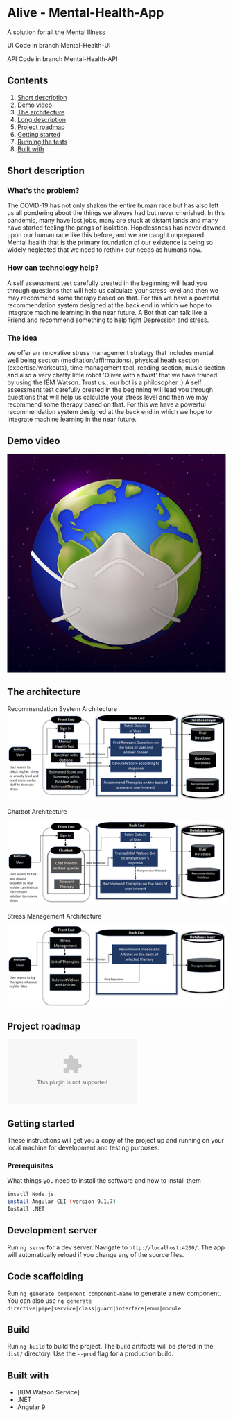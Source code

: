 # Alive - Mental-Health-App
A solution for all the Mental Illness

UI Code in branch Mental-Health-UI

API Code in branch Mental-Health-API


## Contents

1. [Short description](#short-description)
1. [Demo video](#demo-video)
1. [The architecture](#the-architecture)
1. [Long description](#long-description)
1. [Project roadmap](#project-roadmap)
1. [Getting started](#getting-started)
1. [Running the tests](#running-the-tests)
1. [Built with](#built-with)


## Short description

### What's the problem?
The COVID-19  has not only shaken the entire human race but has also left us all pondering  about the things we always had but never cherished. In this pandemic, many have lost jobs, many are stuck at distant lands and many have started feeling the pangs of isolation. Hopelessness has never dawned upon our human race like this before, and we are caught unprepared.  Mental health that is the primary foundation of our existence is being so widely neglected that we need to rethink our needs as humans now.


### How can technology help?

A self assessment test carefully created in the beginning will lead you through questions that will help us calculate your stress level and then we may recommend some therapy based on that. For this we have a powerful recommendation system designed at the back end in which we hope to integrate machine learning in the near future.
A Bot that can talk like a Friend and recommend something to help fight Depression and stress.

### The idea

we offer an innovative stress management strategy that includes mental well being section (meditation/affirmations), physical heath section (expertise/workouts), time management tool, reading section, music section and
also a very chatty little robot 'Oliver with a twist' that we have trained by using the IBM Watson. Trust us.. our bot is a philosopher :)
A self assessment test carefully created in the beginning will lead you through questions that will help us calculate your stress level and then we may recommend some therapy based on that. For this we have a powerful recommendation system designed at the back end in which we hope to integrate machine learning in the near future.

## Demo video

[![Watch the video](https://github.com/sahajoydeep2002/Alive/blob/main/earth.jpeg)](https://youtu.be/_NZCsSojzf0)

## The architecture
Recommendation System Architecture
![Video transcription/translation app](https://github.com/sahajoydeep2002/Alive/blob/main/Recommend.png)

Chatbot Architecture

![Video transcription/translation app](https://github.com/sahajoydeep2002/Alive/blob/main/chatbot.png)


Stress Management Architecture

![Video transcription/translation app](https://github.com/sahajoydeep2002/Alive/blob/main/stress.png)

## Project roadmap

![Roadmap](https://github.com/sahajoydeep2002/Alive/raw/main/MentalHealthApp.pptx)

## Getting started

These instructions will get you a copy of the project up and running on your local machine for development and testing purposes.

### Prerequisites

What things you need to install the software and how to install them

```bash
insatll Node.js
install Angular CLI (version 9.1.7)
Install .NET
```
## Development server

Run `ng serve` for a dev server. Navigate to `http://localhost:4200/`. The app will automatically reload if you change any of the source files.

## Code scaffolding

Run `ng generate component component-name` to generate a new component. You can also use `ng generate directive|pipe|service|class|guard|interface|enum|module`.

## Build

Run `ng build` to build the project. The build artifacts will be stored in the `dist/` directory. Use the `--prod` flag for a production build.


## Built with

* [IBM Watson Service]
* .NET 
* Angular 9
